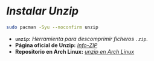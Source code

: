 <!-- Autor: Daniel Benjamin Perez Morales -->
<!-- GitHub: https://github.com/D4nitrix13 -->
<!-- Gitlab: https://gitlab.com/D4nitrix13 -->
<!-- Correo electrónico: danielperezdev@proton.me -->

# ***Instalar Unzip***

```bash
sudo pacman -Syu --noconfirm unzip
```

- **`unzip`:** *Herramienta para descomprimir ficheros `.zip`.*
- **Página oficial de Unzip:** *[Info-ZIP](http://infozip.sourceforge.net/UnZip.html "http://infozip.sourceforge.net/UnZip.html")*
- **Repositorio en Arch Linux:** *[unzip en Arch Linux](https://archlinux.org/packages/extra/x86_64/unzip/ "https://archlinux.org/packages/extra/x86_64/unzip/")*
